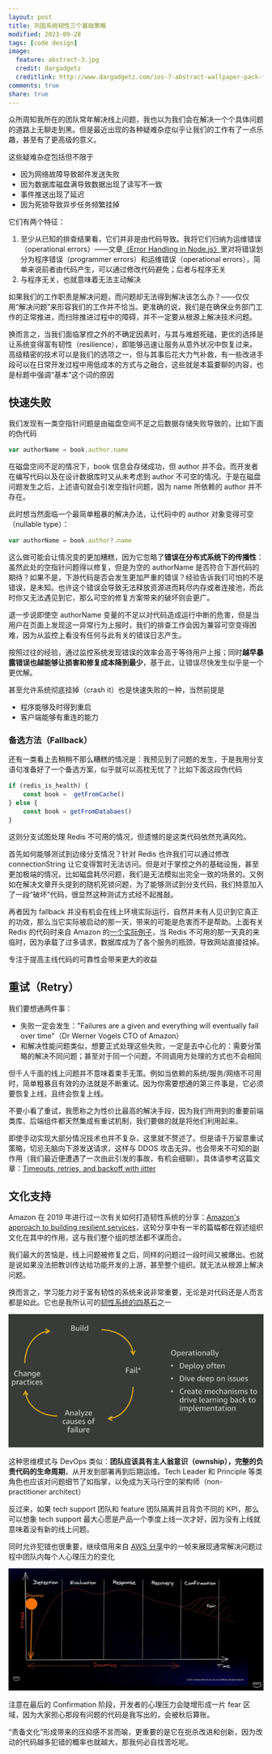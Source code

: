 ```yaml
---
layout: post
title: 巩固系统韧性三个基础策略
modified: 2023-09-28
tags: [code design]
image:
  feature: abstract-3.jpg
  credit: dargadgetz
  creditlink: http://www.dargadgetz.com/ios-7-abstract-wallpaper-pack-for-iphone-5-and-ipod-touch-retina/
comments: true
share: true
---
```


众所周知我所在的团队常年解决线上问题，我也以为我们会在解决一个个具体问题的道路上无聊走到黑。但是最近出现的各种疑难杂症似乎让我们的工作有了一点乐趣，甚至有了更高级的意义。

这些疑难杂症包括但不限于

*   因为网络故障导致邮件发送失败
*   因为数据库磁盘满导致数据出现了读写不一致
*   事件推送出现了延迟
*   因为死锁导致异步任务频繁挂掉

它们有两个特征：

1.  至少从已知的排查结果看，它们并非是由代码导致。我将它们归纳为运维错误（operational errors）——文章[《Error Handling in Node.js》](https://web.archive.org/web/20220418001933/https:/www.joyent.com/node-js/production/design/errors)里对将错误划分为程序错误（programmer errors）和运维错误（operational errors），简单来说前者由代码产生，可以通过修改代码避免；后者与程序无关
2.  与程序无关，也就意味着无法主动解决

如果我们的工作职责是解决问题，而问题却无法得到解决该怎么办？——仅仅用“解决问题”来形容我们的工作并不恰当。更准确的说，我们是在确保业务部门工作的正常推进，而扫除推进过程中的障碍，并不一定要从根源上解决技术问题。

换而言之，当我们面临掌控之外的不确定因素时，与其与难题死磕，更优的选择是让系统变得富有韧性（resilience），即能够迅速让服务从意外状况中恢复过来。高级精密的技术可以是我们的选项之一，但与其事后花大力气补救，有一些改进手段可以在日常开发过程中用低成本的方式与之融合，这些就是本篇要聊的内容，也是标题中强调“基本”这个词的原因

## 快速失败

我们发现有一类空指针问题是由磁盘空间不足之后数据存储失败导致的，比如下面的伪代码

```javascript
var authorName = book.author.name
```

在磁盘空间不足的情况下，book 信息会存储成功，但 author 并不会。而开发者在编写代码以及在设计数据库时又从未考虑到 author 不可空的情况。于是在磁盘问题发生之后，上述语句就会引发空指针问题，因为 name 所依赖的 author 并不存在。

此时想当然面临一个最简单粗暴的解决办法，让代码中的 author 对象变得可空（nullable type）：

```javascript
var authorName = book.author?.name
```

这么做可能会让情况变的更加糟糕，因为它忽略了**错误在分布式系统下的传播性**：虽然此处的空指针问题得以修复，但是为空的 authorName 是否符合下游代码的期待？如果不是，下游代码是否会发生更加严重的错误？经验告诉我们可怕的不是错误，是未知。也许这个错误会导致无法释放资源进而耗尽内存或者连接池，而此时你又无法遇见到它，那么可空的修复方案带来的破坏则会更广。

退一步说即使空 authorName 变量的不足以对代码造成运行中断的危害，但是当用户在页面上发现这一异常行为上报时，我们的排查工作会因为兼容可空变得困难，因为从监控上看没有任何与此有关的错误日志产生。

按照过往的经验，通过监控系统发现错误的效率会高于等待用户上报；同时**越早暴露错误也越能够让损害和修复成本降到最少**，基于此，让错误尽快发生似乎是一个更优解。

甚至允许系统彻底挂掉（crash it）也是快速失败的一种，当然前提是

*   程序能够及时得到重启
*   客户端能够有重连的能力

### 备选方法（Fallback）

还有一类看上去稍稍不那么糟糕的情况是：我预见到了问题的发生，于是我用分支语句准备好了一个备选方案，似乎就可以高枕无忧了？比如下面这段伪代码

```javascript
if (redis_is_health) {
    const book =  getFromCache()
} else {
    const book = getFromDatabaes()
}
```

这则分支试图处理 Redis 不可用的情况，但遗憾的是这类代码依然充满风险。

首先如何能够测试到边缘分支情况？针对 Redis 也许我们可以通过修改 connectionString 让它变得暂时无法访问。但是对于掌控之外的基础设施，甚至更加极端的情况，比如磁盘耗尽问题，我们是无法模拟出完全一致的场景的。又例如在解决文章开头提到的随机死锁问题，为了能够测试到分支代码，我们特意加入了一段“破坏”代码，很显然这种测试方式经不起推敲。

再者因为 fallback 并没有机会在线上环境实际运行，自然并未有人见识到它真正的功效，那么当它实际被启动的那一天，带来的可能是危害而不是帮助。上面有关 Redis 的代码时来自 Amazon 的[一个实际例子](https://aws.amazon.com/builders-library/avoiding-fallback-in-distributed-systems/#Distributed_fallback)，当 Redis 不可用的那一天真的来临时，因为承载了过多请求，数据库成为了各个服务的瓶颈，导致网站直接挂掉。

专注于提高主线代码的可靠性会带来更大的收益

## 重试（Retry）

我们要想通两件事：

*   失败一定会发生："Failures are a given and everything will eventually fail over time"（Dr Werner Vogels CTO of Amazon） 
*   和解决性能问题类似，想要正式处理这些失败，一定是去中心化的：需要分策略的解决不同问题；甚至对于同一个问题，不同调用方处理的方式也不会相同

但千人千面的线上问题并不意味着束手无策。例如当依赖的系统/服务/网络不可用时，简单粗暴且有效的办法就是不断重试。因为你需要想通的第三件事是，它必须要恢复上线，且终会恢复上线。

不要小看了重试，我愿称之为性价比最高的解决手段，因为我们所用到的重要前端类库、后端组件都天然集成有重试机制，我们要做的就是将他们利用起来。

即使手动实现大部分情况技术也并不复杂，这里就不赘述了。但是请千万留意重试策略，切忌无脑向下游发送请求，这样与 DDOS 攻击无异。也会带来不可知的副作用（我们最近便遭遇了一次由此引发的事故，有机会细聊）。具体请参考这篇文章：[Timeouts, retries, and backoff with jitter](https://aws.amazon.com/builders-library/timeouts-retries-and-backoff-with-jitter/)

## 文化支持

Amazon 在 2019 年进行过一次有关如何打造韧性系统的分享：[Amazon's approach to building resilient services](https://www.youtube.com/watch?v=KLxwhsJuZ44&ab_channel=AWSEvents)，这轮分享中有一半的篇幅都在叙述组织文化在其中的作用，这与我们整个组的想法都不谋而合。

我们最大的苦恼是，线上问题被修复之后，同样的问题过一段时间又被爆出。也就是说如果没法把教训传达给功能开发的上游，甚至整个组织。就无法从根源上解决问题。

换而言之，学习能力对于富有韧性的系统来说非常重要，无论是对代码还是人而言都是如此。它也是我所认可的[韧性系统的四基石](https://erikhollnagel.com/ideas/resilience%20assessment%20grid.html)之一

![issue digest cycle](../images/027_basic-strategy-to-build-resilience-system/issue-digest-cycle.png)

这种思维模式与 DevOps 类似：**团队应该具有主人翁意识（ownship），完整的负责代码的生命周期**，从开发到部署再到后期运维。Tech Leader 和 Principle 等类角色也应该对问题细节了如指掌，以免成为天马行空的架构师（non-practitioner architect）

反过来，如果 tech support 团队和 feature 团队隔离并且背负不同的 KPI，那么可以想象 tech support 最大心愿是产品一个季度上线一次才好，因为没有上线就意味着没有新的线上问题。

同时允许犯错也很重要，继续借用来自 [AWS 分享](https://www.youtube.com/watch?v=pbXEH96zhUg&ab_channel=AWSEvents)中的一帧来展现通常解决问题过程中团队内每个人心理压力的变化

![stress chart](../images/027_basic-strategy-to-build-resilience-system/stress-chart.png)

注意在最后的 Confirmation 阶段，开发者的心理压力会陡增形成一片 fear 区域，因为大家担心那段有问题的代码是我写出的，会被秋后算账。

“责备文化”形成带来的压抑感不言而喻，更重要的是它在扼杀改进和创新，因为改动的代码越多犯错的概率也就越大，那我何必自找苦吃呢。
